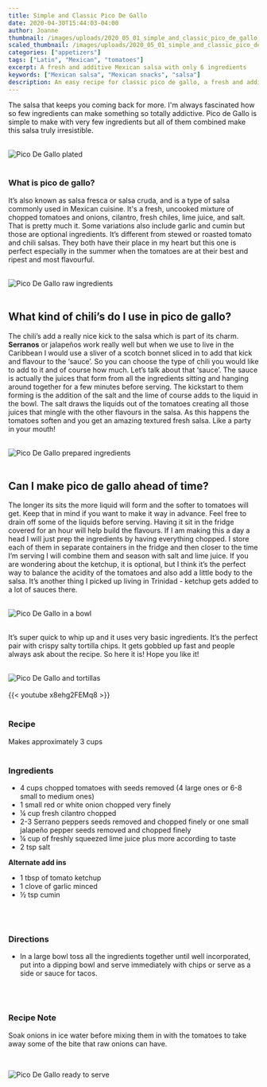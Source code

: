```yaml
---
title: Simple and Classic Pico De Gallo
date: 2020-04-30T15:44:03-04:00
author: Joanne
thumbnail: /images/uploads/2020_05_01_simple_and_classic_pico_de_gallo_1.jpg
scaled_thumbnail: /images/uploads/2020_05_01_simple_and_classic_pico_de_gallo_0.jpg
categories: ["appetizers"]
tags: ["Latin", "Mexican", "tomatoes"]
excerpt: A fresh and additive Mexican salsa with only 6 ingredients 
keywords: ["Mexican salsa", "Mexican snacks", "salsa"]
description: An easy recipe for classic pico de gallo, a fresh and additive Mexican salsa with only 6 ingredients 
---
```


The salsa that keeps you coming back for more. I'm always fascinated how so few ingredients can make something so totally addictive. Pico de Gallo is simple to make with very few ingredients but all of them combined make this salsa truly irresistible. 
</br>
</br>

![Pico De Gallo plated](/images/uploads/2020_05_01_simple_and_classic_pico_de_gallo_2.jpg)
</br>
</br>

### What is pico de gallo?
It’s also known as salsa fresca or salsa cruda, and is a type of salsa commonly used in Mexican cuisine. It's a fresh, uncooked mixture of chopped tomatoes and onions, cilantro, fresh chiles, lime juice, and salt. That is pretty much it. Some variations also include garlic and cumin but those are optional ingredients.  It’s different from stewed or roasted tomato and chili salsas. They both have their place in my heart but this one is perfect especially in the summer when the tomatoes are at their best and ripest and most flavourful. 
</br>
</br>

![Pico De Gallo raw ingredients](/images/uploads/2020_05_01_simple_and_classic_pico_de_gallo_3.jpg)
</br>
</br>

## What kind of chili’s do I use in pico de gallo?
The chili’s add a really nice kick to the salsa which is part of its charm. __Serranos__ or jalapeños work really well but when we use to live in the Caribbean I would use a sliver of a scotch bonnet sliced in to add that kick and flavour to the ‘sauce’.  So you can choose the type of chili you would like to add to it and of course how much. Let’s talk about that ‘sauce’. The sauce is actually the juices that form from all the ingredients sitting and hanging around together for a few minutes before serving. The kickstart to them forming is the addition of the salt and the lime of course adds to the liquid in the bowl. The salt draws the liquids out of the tomatoes creating all those juices that mingle with the other flavours in the salsa. As this happens the tomatoes soften and you get an amazing textured fresh salsa. Like a party in your mouth! 
</br>
</br>

![Pico De Gallo prepared ingredients](/images/uploads/2020_05_01_simple_and_classic_pico_de_gallo_4.jpg)
</br>
</br>

## Can I make pico de gallo ahead of time? 
The longer its sits the more liquid will form and the softer to tomatoes will get. Keep that in mind if you want to make it way in advance. Feel free to drain off some of the liquids before serving.  Having it sit in the fridge covered for an hour will help build the flavours. If I am making this a day a head I will just prep the ingredients by having everything chopped. I store each of them in separate containers in the fridge and then closer to the time I’m serving I will combine them and season with salt and lime juice. If you are wondering about the ketchup, it is optional, but I think it’s the perfect way to balance the acidity of the tomatoes and also add a little body to the salsa. It’s another thing I picked up living in Trinidad - ketchup gets added to a lot of sauces there. 
</br>
</br>

![Pico De Gallo in a bowl](/images/uploads/2020_05_01_simple_and_classic_pico_de_gallo_5.jpg)
</br>
</br>

It’s super quick to whip up and it uses very basic ingredients. It’s the perfect pair with crispy salty tortilla chips. It gets gobbled up fast and people always ask about the recipe. So here it is! Hope you like it! 
</br>
</br>

![Pico De Gallo and tortillas](/images/uploads/2020_05_01_simple_and_classic_pico_de_gallo_6.jpg)
</br>
</br>
{{< youtube x8ehg2FEMq8 >}}
</br>
</br>

### Recipe
Makes approximately 3 cups 
</br>
</br>

### Ingredients

* <span itemprop="ingredients">4 cups chopped tomatoes with seeds removed (4 large ones or 6-8 small to medium ones)</span>
* <span itemprop="ingredients">1 small red or white onion chopped very finely</span>
* <span itemprop="ingredients">&frac14; cup fresh cilantro chopped</span>
* <span itemprop="ingredients">2-3 Serrano peppers seeds removed and chopped finely or one small jalapeño pepper seeds removed and chopped finely</span>
* <span itemprop="ingredients">&frac14; cup of freshly squeezed lime juice plus more according to taste </span>
* <span itemprop="ingredients">2 tsp salt </span>


__Alternate add ins__  

* 1 tbsp of tomato ketchup 
* 1 clove of garlic minced
* &frac12; tsp cumin
</br>
</br>

### Directions

* In a large bowl toss all the ingredients together until well incorporated, put into a dipping bowl and serve immediately with chips or serve as a side or sauce for tacos. 
</br>
</br>

### Recipe Note
Soak onions in ice water before mixing them in with the tomatoes to take away some of the bite that raw onions can have. 

</br>

![Pico De Gallo ready to serve](/images/uploads/2020_05_01_simple_and_classic_pico_de_gallo_7.jpg)